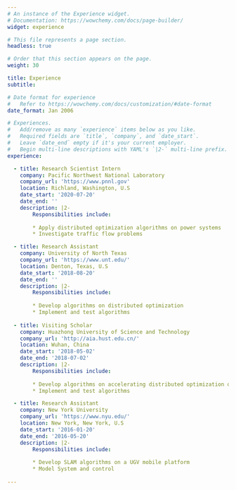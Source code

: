 ```yaml
---
# An instance of the Experience widget.
# Documentation: https://wowchemy.com/docs/page-builder/
widget: experience

# This file represents a page section.
headless: true

# Order that this section appears on the page.
weight: 30

title: Experience
subtitle:

# Date format for experience
#   Refer to https://wowchemy.com/docs/customization/#date-format
date_format: Jan 2006

# Experiences.
#   Add/remove as many `experience` items below as you like.
#   Required fields are `title`, `company`, and `date_start`.
#   Leave `date_end` empty if it's your current employer.
#   Begin multi-line descriptions with YAML's `|2-` multi-line prefix.
experience:

  - title: Research Scientist Intern
    company: Pacific Northwest National Laboratory
    company_url: 'https://www.pnnl.gov'
    location: Richland, Washington, U.S
    date_start: '2020-07-20'
    date_end: ''
    description: |2-
        Responsibilities include:
        
        * Apply distributed optimization algorithms on power systems
        * Investigate traffic flow problems

  - title: Research Assistant
    company: University of North Texas
    company_url: 'https://www.unt.edu/'
    location: Denton, Texas, U.S
    date_start: '2018-08-20'
    date_end: ''
    description: |2-
        Responsibilities include:
        
        * Develop algorithms on distributed optimization
        * Implement and test algorithms
        
  - title: Visiting Scholar
    company: Huazhong University of Science and Technology
    company_url: 'http://aia.hust.edu.cn/'
    location: Wuhan, China
    date_start: '2018-05-02'
    date_end: '2018-07-02'
    description: |2-
        Responsibilities include:
        
        * Develop algorithms on accelerating distributed optimization of multi-agent systems
        * Implement and test algorithms

  - title: Research Assistant
    company: New York University
    company_url: 'https://www.nyu.edu/'
    location: New York, New York, U.S
    date_start: '2016-01-20'
    date_end: '2016-05-20'
    description: |2-
        Responsibilities include:
        
        * Develop SLAM algorithms on a UGV mobile platform
        * Model System and control
  
---
```

